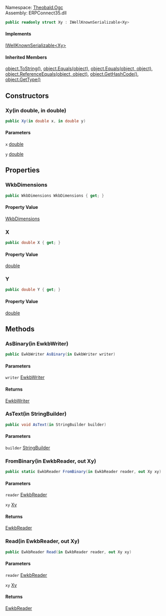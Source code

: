 
Namespace: [Theobald.Ogc](index.md)  
Assembly: ERPConnect35.dll  

```csharp
public readonly struct Xy : IWellKnownSerializable<Xy>
```

#### Implements

[IWellKnownSerializable<Xy\>](Theobald.Ogc.IWellKnownSerializable\-1.md)

#### Inherited Members

[object.ToString\(\)](https://learn.microsoft.com/dotnet/api/system.object.tostring), 
[object.Equals\(object\)](https://learn.microsoft.com/dotnet/api/system.object.equals\#system\-object\-equals\(system\-object\)), 
[object.Equals\(object, object\)](https://learn.microsoft.com/dotnet/api/system.object.equals\#system\-object\-equals\(system\-object\-system\-object\)), 
[object.ReferenceEquals\(object, object\)](https://learn.microsoft.com/dotnet/api/system.object.referenceequals), 
[object.GetHashCode\(\)](https://learn.microsoft.com/dotnet/api/system.object.gethashcode), 
[object.GetType\(\)](https://learn.microsoft.com/dotnet/api/system.object.gettype)

## Constructors

### <a id="Theobald_Ogc_Xy__ctor_System_Double__System_Double__"></a> Xy\(in double, in double\)

```csharp
public Xy(in double x, in double y)
```

#### Parameters

`x` [double](https://learn.microsoft.com/dotnet/api/system.double)

`y` [double](https://learn.microsoft.com/dotnet/api/system.double)

## Properties

### <a id="Theobald_Ogc_Xy_WkbDimensions"></a> WkbDimensions

```csharp
public WkbDimensions WkbDimensions { get; }
```

#### Property Value

 [WkbDimensions](Theobald.Ogc.WkbDimensions.md)

### <a id="Theobald_Ogc_Xy_X"></a> X

```csharp
public double X { get; }
```

#### Property Value

 [double](https://learn.microsoft.com/dotnet/api/system.double)

### <a id="Theobald_Ogc_Xy_Y"></a> Y

```csharp
public double Y { get; }
```

#### Property Value

 [double](https://learn.microsoft.com/dotnet/api/system.double)

## Methods

### <a id="Theobald_Ogc_Xy_AsBinary_Theobald_Ogc_EwkbWriter__"></a> AsBinary\(in EwkbWriter\)

```csharp
public EwkbWriter AsBinary(in EwkbWriter writer)
```

#### Parameters

`writer` [EwkbWriter](Theobald.Ogc.EwkbWriter.md)

#### Returns

 [EwkbWriter](Theobald.Ogc.EwkbWriter.md)

### <a id="Theobald_Ogc_Xy_AsText_System_Text_StringBuilder__"></a> AsText\(in StringBuilder\)

```csharp
public void AsText(in StringBuilder builder)
```

#### Parameters

`builder` [StringBuilder](https://learn.microsoft.com/dotnet/api/system.text.stringbuilder)

### <a id="Theobald_Ogc_Xy_FromBinary_Theobald_Ogc_EwkbReader__Theobald_Ogc_Xy__"></a> FromBinary\(in EwkbReader, out Xy\)

```csharp
public static EwkbReader FromBinary(in EwkbReader reader, out Xy xy)
```

#### Parameters

`reader` [EwkbReader](Theobald.Ogc.EwkbReader.md)

`xy` [Xy](Theobald.Ogc.Xy.md)

#### Returns

 [EwkbReader](Theobald.Ogc.EwkbReader.md)

### <a id="Theobald_Ogc_Xy_Read_Theobald_Ogc_EwkbReader__Theobald_Ogc_Xy__"></a> Read\(in EwkbReader, out Xy\)

```csharp
public EwkbReader Read(in EwkbReader reader, out Xy xy)
```

#### Parameters

`reader` [EwkbReader](Theobald.Ogc.EwkbReader.md)

`xy` [Xy](Theobald.Ogc.Xy.md)

#### Returns

 [EwkbReader](Theobald.Ogc.EwkbReader.md)

